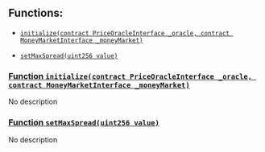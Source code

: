 ## Functions:

- [`initialize(contract PriceOracleInterface _oracle, contract MoneyMarketInterface _moneyMarket)`](#FlowProtocolBase-initialize-contract-PriceOracleInterface-contract-MoneyMarketInterface-)

- [`setMaxSpread(uint256 value)`](#FlowProtocolBase-setMaxSpread-uint256-)

### [Function `initialize(contract PriceOracleInterface _oracle, contract MoneyMarketInterface _moneyMarket)`](#FlowProtocolBase-initialize-contract-PriceOracleInterface-contract-MoneyMarketInterface-)

No description

### [Function `setMaxSpread(uint256 value)`](#FlowProtocolBase-setMaxSpread-uint256-)

No description
